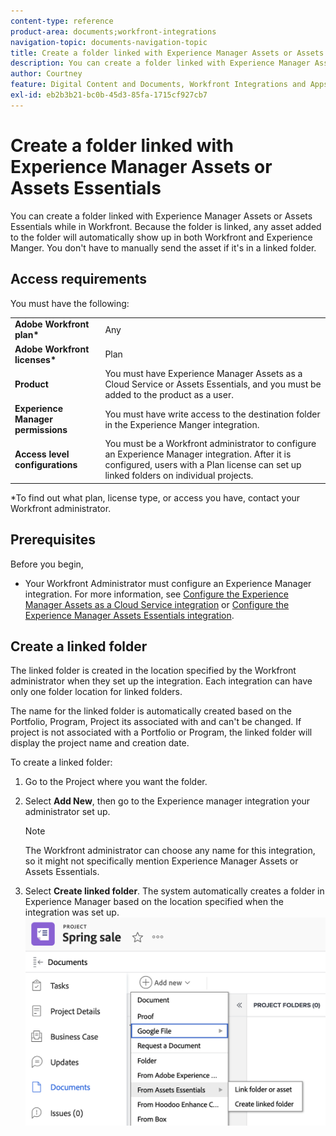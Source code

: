 ```yaml
---
content-type: reference
product-area: documents;workfront-integrations
navigation-topic: documents-navigation-topic
title: Create a folder linked with Experience Manager Assets or Assets Essentials
description: You can create a folder linked with Experience Manager Assets or Assets Essentials while in Workfront.
author: Courtney
feature: Digital Content and Documents, Workfront Integrations and Apps
exl-id: eb2b3b21-bc0b-45d3-85fa-1715cf927cb7
---
```

# Create a folder linked with Experience Manager Assets or Assets Essentials

You can create a folder linked with Experience Manager Assets or Assets Essentials while in Workfront. Because the folder is linked, any asset added to the folder will automatically show up in both Workfront and Experience Manger. You don't have to manually send the asset if it's in a linked folder.


## Access requirements

You must have the following:

<table>
  <tr>
   <td><strong>Adobe Workfront plan*</strong>
   </td>
   <td>Any
   </td>
  </tr>
  <tr>
   <td><strong>Adobe Workfront licenses*</strong>
   </td>
   <td>Plan
   </td>
  </tr>
  <tr>
   <td><strong>Product</strong>
   </td>
   <td>You must have Experience Manager Assets as a Cloud Service or Assets Essentials, and you must be added to the product as a user.
   </td>
  </tr>
  <tr>
   <td><strong>Experience Manager permissions</strong>
   </td>
   <td>You must have write access to the destination folder in the Experience Manger integration.
   </td>
  </tr>
  <tr>
   <td><strong>Access level configurations</strong>
   </td>
   <td>You must be a Workfront administrator to configure an Experience Manager integration. After it is configured, users with a Plan license can set up linked folders on individual projects.
   </td>
  </tr>
</table>


*To find out what plan, license type, or access you have, contact your Workfront administrator.


## Prerequisites

Before you begin,

* Your Workfront Administrator must configure an Experience Manager integration. For more information, see [Configure the Experience Manager Assets as a Cloud Service integration](/help/quicksilver/administration-and-setup/configure-integrations/configure-aacs-integration.md) or [Configure the Experience Manager Assets Essentials integration](/help/quicksilver/documents/adobe-workfront-for-experience-manager-assets-essentials/setup-asset-essentials.md).


## Create a linked folder

The linked folder is created in the location specified by the Workfront administrator when they set up the integration. Each integration can have only one folder location for linked folders.

The name for the linked folder is automatically created based on the Portfolio, Program, Project its associated with and can't be changed. If project is not associated with a Portfolio or Program, the linked folder will display the project name and creation date.

To create a linked folder:



1. Go to the Project where you want the folder.
1. Select **Add New**, then go to the Experience manager integration your administrator set up.
    >[!NOTE]
    >
    >The Workfront administrator can choose any name for this integration, so it might not specifically mention Experience Manager Assets or Assets Essentials.

1. Select **Create linked folder**. The system automatically creates a folder in Experience Manager based on the location specified when the integration was set up.
![create a linked folder](assets/linked-folder.png)
